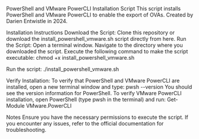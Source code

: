 PowerShell and VMware PowerCLI Installation Script
This script installs PowerShell and VMware PowerCLI to enable the export of OVAs. Created by Darien Entwistle in 2024.

Installation Instructions
Download the Script:
Clone this repository or download the install_powershell_vmware.sh script directly from here.
Run the Script:
Open a terminal window.
Navigate to the directory where you downloaded the script.
Execute the following command to make the script executable:
chmod +x install_powershell_vmware.sh

Run the script:
./install_powershell_vmware.sh

Verify Installation:
To verify that PowerShell and VMware PowerCLI are installed, open a new terminal window and type:
pwsh --version
You should see the version information for PowerShell.
To verify VMware PowerCLI installation, open PowerShell (type pwsh in the terminal) and run:
Get-Module VMware.PowerCLI

Notes
Ensure you have the necessary permissions to execute the script.
If you encounter any issues, refer to the official documentation for troubleshooting.
